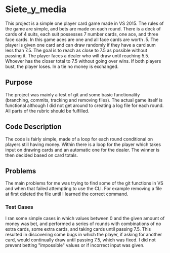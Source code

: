# Siete_y_media
This project is a simple one player card game made in VS 2015. The rules of the game are simple, and bets are made on each round.
There is a deck of cards of 4 suits, 
each suit possesses 7 number cards, one ace, and three face cards. In this game aces are one and all face cards are worth .5. The 
player is given one card and can draw randomly if they have a card sum less than 7.5. The goal is to reach as close to 7.5 as possible 
without passing it. The player faces a dealer who will draw until reaching 5.5. Whoever has the closer total to 7.5 without going over 
wins. If both players bust, the player loses. In a tie no money is exchanged.

## Purpose
The project was mainly a test of git and some basic functionality (branching, commits, tracking and removing files). The actual game itself
is functional although I did not get around to creating a log file for each round. All parts of the rubric should be fulfilled.


## Code Description
The code is fairly simple, made of a loop for each round conditional on players still having money. Within there is a loop for the player 
which takes input on drawing cards and an automatic one for the dealer. The winner is then decided based on card totals.

## Problems
The main problems for me was trying to find some of the git functions in VS and when that failed attempting to use the CLI. For example 
removing a file at first deleted the file until I learned the correct command. 

### Test Cases
I ran some simple cases in which values between 0 and the given amount of money was bet, and performed a series of rounds with combinations of no extra cards, some extra cards, and taking cards until passing 7.5. This resulted in discovering some bugs in which the player, if asking for another card, would continually draw until passing 7.5, which was fixed. I did not prevent betting "impossible" values or if incorrect input was given.
